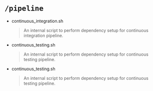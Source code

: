 # `/pipeline`

- continuous_integration.sh
  > An internal script to perform dependency setup for continuous integration pipeline.

- continuous_testing.sh
  > An internal script to perform dependency setup for continuous testing pipeline.

- continuous_testing.sh
  > An internal script to perform dependency setup for continuous testing pipeline.

